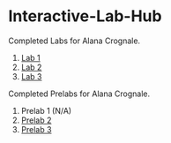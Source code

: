 # Interactive-Lab-Hub

Completed Labs for Alana Crognale.

1. [Lab 1](https://github.com/AlanaCrognale/IDD-Fa18-Lab1)
2. [Lab 2](https://github.com/AlanaCrognale/IDD-Fa19-Lab2)
3. [Lab 3](https://github.com/AlanaCrognale/IDD-Fa19-Lab3)

Completed Prelabs for Alana Crognale.
1. Prelab 1 (N/A)
2. [Prelab 2](https://github.com/AlanaCrognale/Prelab-2)
3. [Prelab 3](https://github.com/AlanaCrognale/Prelab-3)

